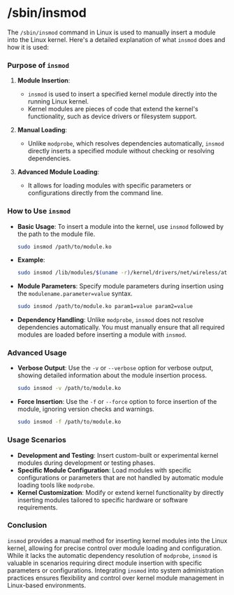 # /sbin/insmod
The `/sbin/insmod` command in Linux is used to manually insert a module into the Linux kernel. Here's a detailed explanation of what `insmod` does and how it is used:

### Purpose of `insmod`

1. **Module Insertion**:
   - `insmod` is used to insert a specified kernel module directly into the running Linux kernel.
   - Kernel modules are pieces of code that extend the kernel's functionality, such as device drivers or filesystem support.

2. **Manual Loading**:
   - Unlike `modprobe`, which resolves dependencies automatically, `insmod` directly inserts a specified module without checking or resolving dependencies.

3. **Advanced Module Loading**:
   - It allows for loading modules with specific parameters or configurations directly from the command line.

### How to Use `insmod`

- **Basic Usage**: To insert a module into the kernel, use `insmod` followed by the path to the module file.

  ```bash
  sudo insmod /path/to/module.ko
  ```

- **Example**:

  ```bash
  sudo insmod /lib/modules/$(uname -r)/kernel/drivers/net/wireless/ath/ath9k/ath9k.ko
  ```

- **Module Parameters**: Specify module parameters during insertion using the `modulename.parameter=value` syntax.

  ```bash
  sudo insmod /path/to/module.ko param1=value param2=value
  ```

- **Dependency Handling**: Unlike `modprobe`, `insmod` does not resolve dependencies automatically. You must manually ensure that all required modules are loaded before inserting a module with `insmod`.

### Advanced Usage

- **Verbose Output**: Use the `-v` or `--verbose` option for verbose output, showing detailed information about the module insertion process.

  ```bash
  sudo insmod -v /path/to/module.ko
  ```

- **Force Insertion**: Use the `-f` or `--force` option to force insertion of the module, ignoring version checks and warnings.

  ```bash
  sudo insmod -f /path/to/module.ko
  ```

### Usage Scenarios

- **Development and Testing**: Insert custom-built or experimental kernel modules during development or testing phases.
- **Specific Module Configuration**: Load modules with specific configurations or parameters that are not handled by automatic module loading tools like `modprobe`.
- **Kernel Customization**: Modify or extend kernel functionality by directly inserting modules tailored to specific hardware or software requirements.

### Conclusion

`insmod` provides a manual method for inserting kernel modules into the Linux kernel, allowing for precise control over module loading and configuration. While it lacks the automatic dependency resolution of `modprobe`, `insmod` is valuable in scenarios requiring direct module insertion with specific parameters or configurations. Integrating `insmod` into system administration practices ensures flexibility and control over kernel module management in Linux-based environments.
